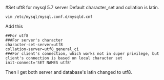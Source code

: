 #Set uft8 for mysql 5.7 server
Default character_set and collation is latin.
```
vim /etc/mysql/mysql.conf.d/mysqld.cnf
```
Add this
```
##For utf8
###For server's character
character-set-server=utf8
collation-server=utf8_general_ci
###For client's connection, which works not in super privilege, but client's connection is based on local character set
init-connect='SET NAMES utf8'
```
Then I get both server and database's latin changed to utf8.